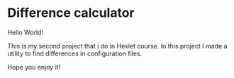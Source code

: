 # Difference calculator

Hello World!

This is my second project that i do in Hexlet course.
In this project I made a utility to find differences in configuration files.

Hope you enjoy it!
##
